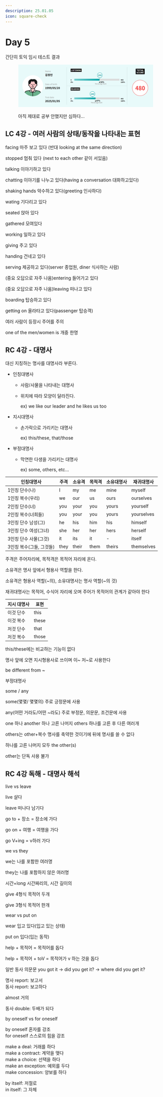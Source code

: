 ```yaml
---
description: 25.01.05
icon: square-check
---
```


# Day 5

간단히 토익 임시 테스트 결과

<figure><img src="../../.gitbook/assets/image (60).png" alt=""><figcaption><p>아직 제대로 공부 안했지만 심하다...</p></figcaption></figure>

## LC 4강 - 여러 사람의 상태/동작을 나타내는 표현

facing 마주 보고 있다 (반대 looking at the same direction)

stopped 멈춰 있다 (next to each other 같이 서있음)

talking 이야기하고 있다

chatting 이야기를 나누고 있다(having a conversation 대화하고있다)

shaking hands 악수하고 있다(greeting 인사하다)

wating 기다리고 있다

seated 앉아 있다

gathered 모여있다

working 일하고 있다

giving 주고 있다

handing 건네고 있다

serving 제공하고 있다(server 종업원, diner 식사하는 사람)

(중요  오답으로 자주 나옴)entering 들어가고 있다

(중요  오답으로 자주 나옴)leaving 떠나고 있다

boarding 탑승하고 있다

getting on 올라타고 있다(passenger 탑승객)

여러 사람이 등장시 주어를 주의

one of the men/women is 개중 한명

## RC 4강 - 대명사

대신 지칭하는 명사를 대명사라 부른다.

* 인칭대병사
  * 사람/사물을 나타내는 대명사
  *   위치에 따라 모양이 달라진다.

      ex) we like our leader and he likes us too
* 지시대명사
  *   손가락으로 가리키는 대명사

      ex) this/these, that/those
* 부정대명사
  *   막연한 다생을 가리키는 대명사

      ex) some, others, etc...



| 인칭대명사           | 주격   | 소유격   | 목적격  | 소유대명사  | 재귀대명사      |
| --------------- | ---- | ----- | ---- | ------ | ---------- |
| 1인칭 단수(나)       | I    | my    | me   | mine   | myself     |
| 1인칭 복수(우리)      | we   | our   | us   | ours   | ourselves  |
| 2인칭 단수(너)       | you  | your  | you  | yours  | yourself   |
| 2인칭 복수(너희들)     | you  | your  | you  | yours  | yourselves |
| 3인칭 단수 남성(그)    | he   | his   | him  | his    | himself    |
| 3인칭 단수 여성(그녀)   | she  | her   | her  | hers   | herself    |
| 3인칭 단수 사물(그것)   | it   | its   | it   | -      | itself     |
| 3인칭 복수(그들, 그것들) | they | their | them | theirs | themselves |

주격은 주어자리에, 목적격은 목적어 자리에 온다.

소유격은 명사 앞에서 형용사 역할을 한다.

소유격은 형용사 역할(\~의), 소유대명사는 명사 역할(\~의 것)

재귀대명사는 목적어, 수식어 자리에 오며 주어가 목적어의 관계가 같아야 한다

| 지시 대명사 | 표현    |
| ------ | ----- |
| 이것 단수  | this  |
| 이것 복수  | these |
| 저것 단수  | that  |
| 저것 복수  | those |

this/these에는 비교하는 기능이 없다

명사 앞에 오면 지시형용사로 쓰이며 이\~ 저\~로 사용한다

be different from \~&#x20;

부정대명사

some / any

some(몇몇/ 몇몇의) 주로 긍정문에 사용

any(어떤 거라도/어떤 \~라도) 주로 부정문, 의문문, 조건문에 사용

one 하나 another 하나 고른 나머지 others 하나를 고른 후 다른 여러개

others는 other+복수 명사를 축약한 것이기에 뒤에 명사를 쓸 수 없다

하나를 고른 나머지 모두 the other(s)

other는 단독 사용 불가

## RC 4강 독해 - 대명사 해석

live vs leave

live 살다

leave 떠나다 남기다

go to + 장소 = 장소에 가다

go on + 여행 = 여행을 가다

go V+ing = v하러 가다

we vs they

we는 나를 포함한 여러명

they는 나를 포함하지 않은 여러명

시간+long 시간짜리의, 시간 길이의

give 4형식 목적어 두개

give 3형식 목적어 한개

wear vs put on

wear 입고 있다(입고 있는 상태)

put on 입다(입는 동작)

help + 목적어 = 목적어를 돕다

help + 목적어 + toV = 목적어가 v 하는 것을 돕다

일반 동사 의문문  you got it -> did you get it? -> where did you get it?

명사 report: 보고서\
동사 report: 보고하다

almost 거의

동사 double:  두배가 되다

by oneself vs for oneself

by oneself 혼자를 강조\
for oneself 스스로의 힘을 강조

make a deal: 거래를 하다\
make a contract: 계약을 맺다\
make a choice: 선택을 하다\
make an exception: 예외를 두다\
make concession: 양보를 하다

by itself: 저절로\
in itself: 그 자체
